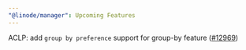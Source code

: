 ```yaml
---
"@linode/manager": Upcoming Features
---
```


ACLP: add `group by preference` support for group-by feature ([#12969](https://github.com/linode/manager/pull/12969))

